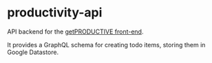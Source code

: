 # productivity-api

API backend for the [getPRODUCTIVE front-end](https://github.com/dylanclaywell/get-productive).

It provides a GraphQL schema for creating todo items, storing them in Google Datastore.
